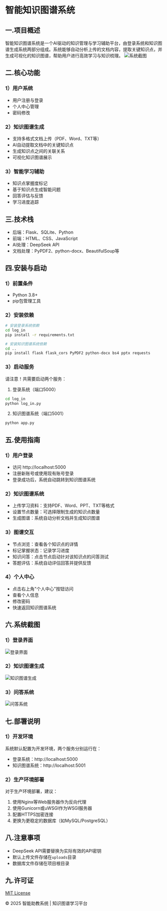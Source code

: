 # 智能知识图谱系统


## 一.项目概述
智能知识图谱系统是一个AI驱动的知识管理与学习辅助平台，由登录系统和知识图谱生成系统两部分组成。系统能够自动分析上传的文档内容，提取关键知识点，并生成可视化的知识图谱，帮助用户进行高效学习与知识梳理。
![系统截图](https://via.placeholder.com/800x400?text=智能知识图谱系统)


## 二.核心功能

### 1）用户系统
- 用户注册与登录
- 个人中心管理
- 密码修改

### 2）知识图谱生成
- 支持多格式文档上传（PDF、Word、TXT等）
- AI自动提取文档中的关键知识点
- 生成知识点之间的关联关系
- 可视化知识图谱展示

### 3）智能学习辅助
- 知识点掌握度标记
- 基于知识点生成智能问题
- 回答评估与反馈
- 学习进度追踪


## 三.技术栈
- 后端：Flask、SQLite、Python
- 前端：HTML、CSS、JavaScript
- AI处理：DeepSeek API
- 文档处理：PyPDF2、python-docx、BeautifulSoup等


## 四.安装与启动

### 1）前置条件
- Python 3.8+
- pip包管理工具

### 2）安装依赖
```bash
# 安装登录系统依赖
cd log_in
pip install -r requirements.txt

# 安装知识图谱系统依赖
cd ..
pip install flask flask_cors PyPDF2 python-docx bs4 pptx requests
```

### 3）启动服务
请注意！共需要启动两个服务：

 1. 登录系统（端口5000）
```bash
cd log_in
python log_in.py
```

 2. 知识图谱系统（端口5001）
```bash
python app.py
```


## 五.使用指南

### 1）用户登录
- 访问 http://localhost:5000
- 注册新账号或使用现有账号登录
- 登录成功后，系统自动跳转到知识图谱系统

### 2）知识图谱系统
- 上传学习资料：支持PDF、Word、PPT、TXT等格式
- 设置节点数量：可选择限制生成的知识点数量
- 生成图谱：系统自动分析文档并生成知识图谱

### 3）图谱交互
- 节点浏览：查看各个知识点的详情
- 标记掌握状态：记录学习进度
- 知识问答：点击节点启动针对该知识点的问答测试
- 答题评估：系统自动评估回答并提供反馈

### 4）个人中心
- 点击右上角"个人中心"按钮访问
- 查看个人信息
- 修改密码
- 快速返回知识图谱系统


## 六.系统截图

### 1）登录界面
![登录界面](https://via.placeholder.com/400x200?text=登录界面)

### 2）知识图谱生成
![知识图谱生成](https://via.placeholder.com/400x200?text=知识图谱生成)

### 3）问答系统
![问答系统](https://via.placeholder.com/400x200?text=问答系统)


## 七.部署说明

### 1）开发环境
系统默认配置为开发环境，两个服务分别运行在：
- 登录系统：http://localhost:5000
- 知识图谱系统：http://localhost:5001

### 2）生产环境部署
对于生产环境部署，建议：
1. 使用Nginx等Web服务器作为反向代理
2. 使用Gunicorn或uWSGI作为WSGI服务器
3. 配置HTTPS加密连接
4. 更换为更稳定的数据库（如MySQL/PostgreSQL）


## 八.注意事项
- DeepSeek API需要替换为实际有效的API密钥
- 默认上传文件存储在`uploads`目录
- 数据库文件存储在项目根目录


## 九.许可证
[MIT License](LICENSE)


© 2025 智能助教系统 | 知识图谱学习平台  
